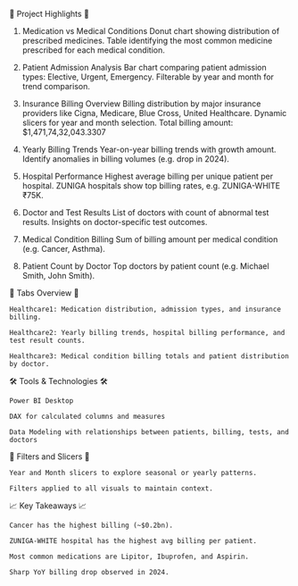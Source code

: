 📌 Project Highlights 📌

1. Medication vs Medical Conditions
   Donut chart showing distribution of prescribed medicines.
   Table identifying the most common medicine prescribed for each medical condition.

2. Patient Admission Analysis
   Bar chart comparing patient admission types: Elective, Urgent, Emergency.
   Filterable by year and month for trend comparison.
   
3. Insurance Billing Overview
   Billing distribution by major insurance providers like Cigna, Medicare, Blue Cross, United Healthcare.
   Dynamic slicers for year and month selection.
   Total billing amount: $1,471,74,32,043.3307
   
4. Yearly Billing Trends
   Year-on-year billing trends with growth amount.
   Identify anomalies in billing volumes (e.g. drop in 2024).
   
5. Hospital Performance
   Highest average billing per unique patient per hospital.
   ZUNIGA hospitals show top billing rates, e.g. ZUNIGA-WHITE ₹75K.

6. Doctor and Test Results
   List of doctors with count of abnormal test results.
   Insights on doctor-specific test outcomes.
   
7. Medical Condition Billing
   Sum of billing amount per medical condition (e.g. Cancer, Asthma).

8. Patient Count by Doctor
   Top doctors by patient count (e.g. Michael Smith, John Smith).

📁 Tabs Overview 📁

    Healthcare1: Medication distribution, admission types, and insurance billing.

    Healthcare2: Yearly billing trends, hospital billing performance, and test result counts.

    Healthcare3: Medical condition billing totals and patient distribution by doctor.

🛠 Tools & Technologies 🛠

    Power BI Desktop

    DAX for calculated columns and measures

    Data Modeling with relationships between patients, billing, tests, and doctors

🧩 Filters and Slicers 🧩

    Year and Month slicers to explore seasonal or yearly patterns.

    Filters applied to all visuals to maintain context.

📈 Key Takeaways 📈

    Cancer has the highest billing (~$0.2bn).

    ZUNIGA-WHITE hospital has the highest avg billing per patient.

    Most common medications are Lipitor, Ibuprofen, and Aspirin.

    Sharp YoY billing drop observed in 2024.

